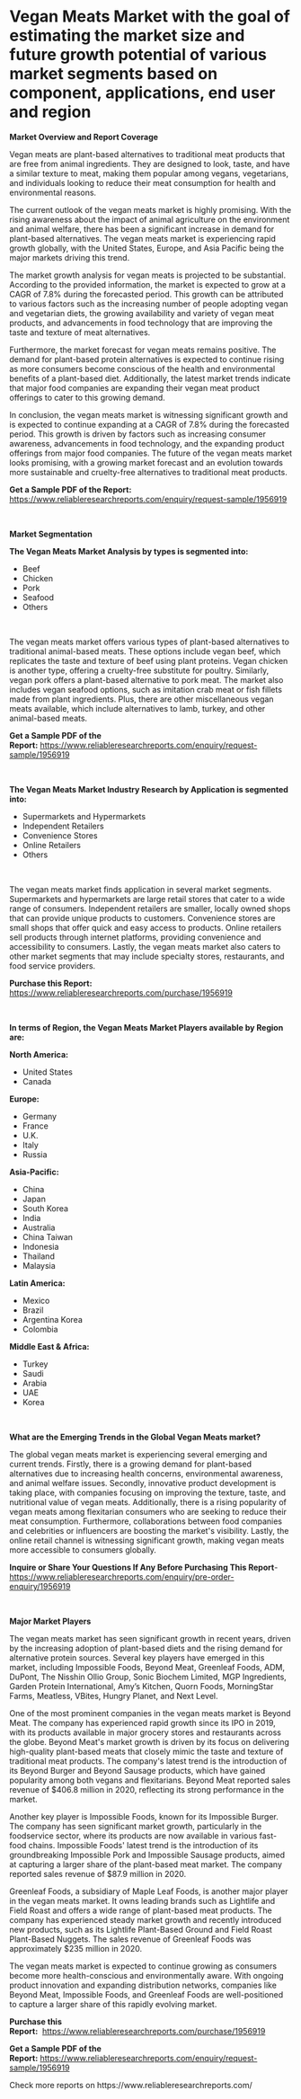 <p><h1>Vegan Meats Market with the goal of estimating the market size and future growth potential of various market segments based on component, applications, end user and region</h1></p><p><strong>Market Overview and Report Coverage</strong></p>
<p><p>Vegan meats are plant-based alternatives to traditional meat products that are free from animal ingredients. They are designed to look, taste, and have a similar texture to meat, making them popular among vegans, vegetarians, and individuals looking to reduce their meat consumption for health and environmental reasons.</p><p>The current outlook of the vegan meats market is highly promising. With the rising awareness about the impact of animal agriculture on the environment and animal welfare, there has been a significant increase in demand for plant-based alternatives. The vegan meats market is experiencing rapid growth globally, with the United States, Europe, and Asia Pacific being the major markets driving this trend.</p><p>The market growth analysis for vegan meats is projected to be substantial. According to the provided information, the market is expected to grow at a CAGR of 7.8% during the forecasted period. This growth can be attributed to various factors such as the increasing number of people adopting vegan and vegetarian diets, the growing availability and variety of vegan meat products, and advancements in food technology that are improving the taste and texture of meat alternatives.</p><p>Furthermore, the market forecast for vegan meats remains positive. The demand for plant-based protein alternatives is expected to continue rising as more consumers become conscious of the health and environmental benefits of a plant-based diet. Additionally, the latest market trends indicate that major food companies are expanding their vegan meat product offerings to cater to this growing demand.</p><p>In conclusion, the vegan meats market is witnessing significant growth and is expected to continue expanding at a CAGR of 7.8% during the forecasted period. This growth is driven by factors such as increasing consumer awareness, advancements in food technology, and the expanding product offerings from major food companies. The future of the vegan meats market looks promising, with a growing market forecast and an evolution towards more sustainable and cruelty-free alternatives to traditional meat products.</p></p>
<p><strong>Get a Sample PDF of the Report:</strong> <a href="https://www.reliableresearchreports.com/enquiry/request-sample/1956919">https://www.reliableresearchreports.com/enquiry/request-sample/1956919</a></p>
<p>&nbsp;</p>
<p><strong>Market Segmentation</strong></p>
<p><strong>The Vegan Meats Market Analysis by types is segmented into:</strong></p>
<p><ul><li>Beef</li><li>Chicken</li><li>Pork</li><li>Seafood</li><li>Others</li></ul></p>
<p>&nbsp;</p>
<p><p>The vegan meats market offers various types of plant-based alternatives to traditional animal-based meats. These options include vegan beef, which replicates the taste and texture of beef using plant proteins. Vegan chicken is another type, offering a cruelty-free substitute for poultry. Similarly, vegan pork offers a plant-based alternative to pork meat. The market also includes vegan seafood options, such as imitation crab meat or fish fillets made from plant ingredients. Plus, there are other miscellaneous vegan meats available, which include alternatives to lamb, turkey, and other animal-based meats.</p></p>
<p><strong>Get a Sample PDF of the Report:</strong>&nbsp;<a href="https://www.reliableresearchreports.com/enquiry/request-sample/1956919">https://www.reliableresearchreports.com/enquiry/request-sample/1956919</a></p>
<p>&nbsp;</p>
<p><strong>The Vegan Meats Market Industry Research by Application is segmented into:</strong></p>
<p><ul><li>Supermarkets and Hypermarkets</li><li>Independent Retailers</li><li>Convenience Stores</li><li>Online Retailers</li><li>Others</li></ul></p>
<p>&nbsp;</p>
<p><p>The vegan meats market finds application in several market segments. Supermarkets and hypermarkets are large retail stores that cater to a wide range of consumers. Independent retailers are smaller, locally owned shops that can provide unique products to customers. Convenience stores are small shops that offer quick and easy access to products. Online retailers sell products through internet platforms, providing convenience and accessibility to consumers. Lastly, the vegan meats market also caters to other market segments that may include specialty stores, restaurants, and food service providers.</p></p>
<p><strong>Purchase this Report:</strong>&nbsp; <a href="https://www.reliableresearchreports.com/purchase/1956919">https://www.reliableresearchreports.com/purchase/1956919</a></p>
<p>&nbsp;</p>
<p><strong>In terms of Region, the Vegan Meats Market Players available by Region are:</strong></p>
<p>
    <p> <strong> North America: </strong>
        <ul>
            <li>United States</li>
            <li>Canada</li>
        </ul>
        </p> 
    <p> <strong> Europe: </strong>
        <ul>
            <li>Germany</li>
            <li>France</li>
            <li>U.K.</li>
            <li>Italy</li>
            <li>Russia</li>
        </ul>
        </p> 
    <p> <strong> Asia-Pacific: </strong>
        <ul>
            <li>China</li>
            <li>Japan</li>
            <li>South Korea</li>
            <li>India</li>
            <li>Australia</li>
            <li>China Taiwan</li>
            <li>Indonesia</li>
            <li>Thailand</li>
            <li>Malaysia</li>
        </ul>
        </p> 
    <p> <strong> Latin America: </strong>
        <ul>
            <li>Mexico</li>
            <li>Brazil</li>
            <li>Argentina Korea</li>
            <li>Colombia</li>
        </ul>
        </p> 
    <p> <strong> Middle East & Africa: </strong>
        <ul>
            <li>Turkey</li>
            <li>Saudi</li>
            <li>Arabia</li>
            <li>UAE</li>
            <li>Korea</li>
        </ul>
    </p>
    </p>
<p>&nbsp;</p>
<p><strong>What are the Emerging Trends in the Global Vegan Meats market?</strong></p>
<p><p>The global vegan meats market is experiencing several emerging and current trends. Firstly, there is a growing demand for plant-based alternatives due to increasing health concerns, environmental awareness, and animal welfare issues. Secondly, innovative product development is taking place, with companies focusing on improving the texture, taste, and nutritional value of vegan meats. Additionally, there is a rising popularity of vegan meats among flexitarian consumers who are seeking to reduce their meat consumption. Furthermore, collaborations between food companies and celebrities or influencers are boosting the market's visibility. Lastly, the online retail channel is witnessing significant growth, making vegan meats more accessible to consumers globally.</p></p>
<p><strong>Inquire or Share Your Questions If Any Before Purchasing This Report</strong>- <a href="https://www.reliableresearchreports.com/enquiry/pre-order-enquiry/1956919">https://www.reliableresearchreports.com/enquiry/pre-order-enquiry/1956919</a></p>
<p>&nbsp;</p>
<p><strong>Major Market Players</strong></p>
<p><p>The vegan meats market has seen significant growth in recent years, driven by the increasing adoption of plant-based diets and the rising demand for alternative protein sources. Several key players have emerged in this market, including Impossible Foods, Beyond Meat, Greenleaf Foods, ADM, DuPont, The Nisshin Ollio Group, Sonic Biochem Limited, MGP Ingredients, Garden Protein International, Amy’s Kitchen, Quorn Foods, MorningStar Farms, Meatless, VBites, Hungry Planet, and Next Level.</p><p>One of the most prominent companies in the vegan meats market is Beyond Meat. The company has experienced rapid growth since its IPO in 2019, with its products available in major grocery stores and restaurants across the globe. Beyond Meat's market growth is driven by its focus on delivering high-quality plant-based meats that closely mimic the taste and texture of traditional meat products. The company's latest trend is the introduction of its Beyond Burger and Beyond Sausage products, which have gained popularity among both vegans and flexitarians. Beyond Meat reported sales revenue of $406.8 million in 2020, reflecting its strong performance in the market.</p><p>Another key player is Impossible Foods, known for its Impossible Burger. The company has seen significant market growth, particularly in the foodservice sector, where its products are now available in various fast-food chains. Impossible Foods' latest trend is the introduction of its groundbreaking Impossible Pork and Impossible Sausage products, aimed at capturing a larger share of the plant-based meat market. The company reported sales revenue of $87.9 million in 2020.</p><p>Greenleaf Foods, a subsidiary of Maple Leaf Foods, is another major player in the vegan meats market. It owns leading brands such as Lightlife and Field Roast and offers a wide range of plant-based meat products. The company has experienced steady market growth and recently introduced new products, such as its Lightlife Plant-Based Ground and Field Roast Plant-Based Nuggets. The sales revenue of Greenleaf Foods was approximately $235 million in 2020.</p><p>The vegan meats market is expected to continue growing as consumers become more health-conscious and environmentally aware. With ongoing product innovation and expanding distribution networks, companies like Beyond Meat, Impossible Foods, and Greenleaf Foods are well-positioned to capture a larger share of this rapidly evolving market.</p></p>
<p><strong>Purchase this Report:</strong>&nbsp;&nbsp;<a href="https://www.reliableresearchreports.com/purchase/1956919">https://www.reliableresearchreports.com/purchase/1956919</a></p>
<p></p>
<p><strong>Get a Sample PDF of the Report:</strong>&nbsp;<a href="https://www.reliableresearchreports.com/enquiry/request-sample/1956919">https://www.reliableresearchreports.com/enquiry/request-sample/1956919</a></p>
<p>Check more reports on https://www.reliableresearchreports.com/</p>